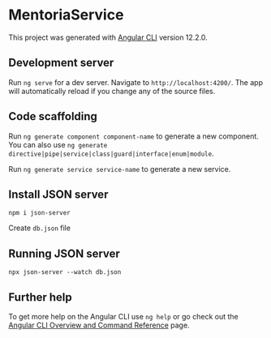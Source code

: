 # MentoriaService

This project was generated with [Angular CLI](https://github.com/angular/angular-cli) version 12.2.0.

## Development server

Run `ng serve` for a dev server. Navigate to `http://localhost:4200/`. The app will automatically reload if you change any of the source files.

## Code scaffolding

Run `ng generate component component-name` to generate a new component. You can also use `ng generate directive|pipe|service|class|guard|interface|enum|module`.

Run `ng generate service service-name` to generate a new service.

## Install JSON server
`npm i json-server`

Create `db.json` file

## Running JSON server
`npx json-server --watch db.json`



## Further help

To get more help on the Angular CLI use `ng help` or go check out the [Angular CLI Overview and Command Reference](https://angular.io/cli) page.
